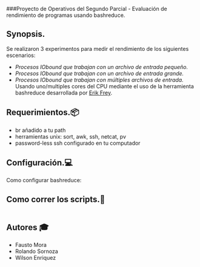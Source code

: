###Proyecto de Operativos del Segundo Parcial - Evaluación de rendimiento de programas usando bashreduce.

## Synopsis. 
Se realizaron 3 experimentos para medir el rendimiento de los siguientes escenarios:
- *Procesos IO­bound que trabajan con un archivo de entrada pequeño.* 
- *Procesos IO­bound que trabajan con un archivo de entrada grande.* 
- *Procesos IO­bound que trabajan con múltiples archivos de entrada.* 
Usando uno/multiples cores del CPU mediante el uso de la herramienta bashreduce desarrollada por [Erik Frey](https://github.com/erikfrey/bashreduce). 

## Requerimientos.:package:
- br añadido a tu path
- herramientas unix: sort, awk, ssh, netcat, pv
- password-less ssh configurado en tu computador

## Configuración.:computer:

Como configurar bashreduce:


## Como correr los scripts.:scroll:

```

```

## Autores :mortar_board:
- Fausto Mora
- Rolando Sornoza
- Wilson Enriquez

